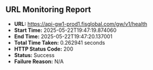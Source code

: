 ## URL Monitoring Report

- **URL:** https://api-gw1-prod1.fisglobal.com/gw/v1/health
- **Start Time:** 2025-05-22T19:47:19.874060
- **End Time:** 2025-05-22T19:47:20.137001
- **Total Time Taken:** 0.262941 seconds
- **HTTP Status Code:** 200
- **Status:** Success
- **Failure Reason:** N/A
